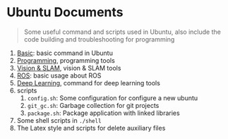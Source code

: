 # Ubuntu Documents
> Some useful command and scripts used in Ubuntu, also include the code building and troubleshooting for programming

1. [Basic](./doc/Basic.md): basic command in Ubuntu
1. [Programming](./doc/Programming.md), programming tools
1. [Vision & SLAM](./doc/VisionSLAM.md), vision & SLAM tools
1. [ROS](./doc/ROS.md): basic usage about ROS
1. [Deep Learning](./doc/DeepLearning.md), command for deep learning tools
1. scripts
    1. `config.sh`: Some configuration for configure a new ubuntu
    1. `git_gc.sh`: Garbage collection for git projects
    1. `package.sh`: Package application with linked libraries
1. Some shell scripts in `./shell`
1. The Latex style and scripts for delete auxiliary files


